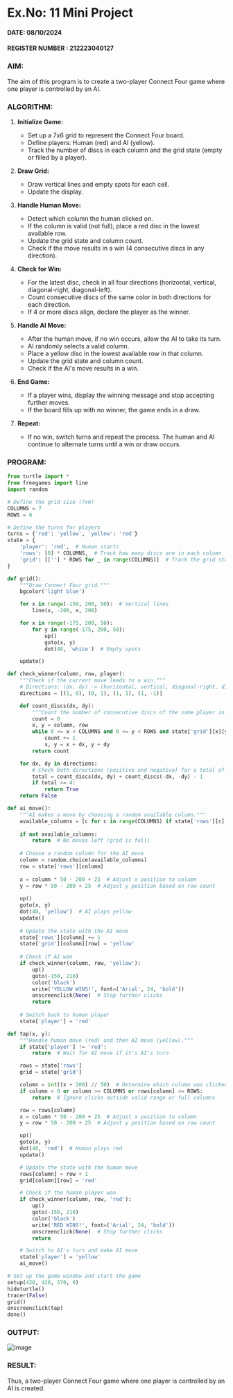 # Ex.No: 11  Mini Project 
#### DATE: 08/10/2024                                                                            
#### REGISTER NUMBER : 212223040127
### AIM: 
The aim of this program is to create a two-player Connect Four game where one player is controlled by an AI.

### ALGORITHM:


1. **Initialize Game:**
   - Set up a 7x6 grid to represent the Connect Four board.
   - Define players: Human (red) and AI (yellow).
   - Track the number of discs in each column and the grid state (empty or filled by a player).

2. **Draw Grid:**
   - Draw vertical lines and empty spots for each cell.
   - Update the display.

3. **Handle Human Move:**
   - Detect which column the human clicked on.
   - If the column is valid (not full), place a red disc in the lowest available row.
   - Update the grid state and column count.
   - Check if the move results in a win (4 consecutive discs in any direction).

4. **Check for Win:**
   - For the latest disc, check in all four directions (horizontal, vertical, diagonal-right, diagonal-left).
   - Count consecutive discs of the same color in both directions for each direction.
   - If 4 or more discs align, declare the player as the winner.

5. **Handle AI Move:**
   - After the human move, if no win occurs, allow the AI to take its turn.
   - AI randomly selects a valid column.
   - Place a yellow disc in the lowest available row in that column.
   - Update the grid state and column count.
   - Check if the AI's move results in a win.

6. **End Game:**
   - If a player wins, display the winning message and stop accepting further moves.
   - If the board fills up with no winner, the game ends in a draw.

7. **Repeat:**
   - If no win, switch turns and repeat the process. The human and AI continue to alternate turns until a win or draw occurs.

### PROGRAM:

```python
from turtle import *
from freegames import line
import random

# Define the grid size (7x6)
COLUMNS = 7
ROWS = 6

# Define the turns for players
turns = {'red': 'yellow', 'yellow': 'red'}
state = {
    'player': 'red',  # Human starts
    'rows': [0] * COLUMNS,  # Track how many discs are in each column
    'grid': [[''] * ROWS for _ in range(COLUMNS)]  # Track the grid state (color of each cell)
}

def grid():
    """Draw Connect Four grid."""
    bgcolor('light blue')

    for x in range(-150, 200, 50):  # Vertical lines
        line(x, -200, x, 200)

    for x in range(-175, 200, 50):
        for y in range(-175, 200, 50):
            up()
            goto(x, y)
            dot(40, 'white')  # Empty spots

    update()

def check_winner(column, row, player):
    """Check if the current move leads to a win."""
    # Directions: (dx, dy) -> (horizontal, vertical, diagonal-right, diagonal-left)
    directions = [(1, 0), (0, 1), (1, 1), (1, -1)]

    def count_discs(dx, dy):
        """Count the number of consecutive discs of the same player in a direction."""
        count = 0
        x, y = column, row
        while 0 <= x < COLUMNS and 0 <= y < ROWS and state['grid'][x][y] == player:
            count += 1
            x, y = x + dx, y + dy
        return count

    for dx, dy in directions:
        # Check both directions (positive and negative) for a total of 4 discs
        total = count_discs(dx, dy) + count_discs(-dx, -dy) - 1
        if total >= 4:
            return True
    return False

def ai_move():
    """AI makes a move by choosing a random available column."""
    available_columns = [c for c in range(COLUMNS) if state['rows'][c] < ROWS]
    
    if not available_columns:
        return  # No moves left (grid is full)
    
    # Choose a random column for the AI move
    column = random.choice(available_columns)
    row = state['rows'][column]
    
    x = column * 50 - 200 + 25  # Adjust x position to column
    y = row * 50 - 200 + 25  # Adjust y position based on row count
    
    up()
    goto(x, y)
    dot(40, 'yellow')  # AI plays yellow
    update()
    
    # Update the state with the AI move
    state['rows'][column] += 1
    state['grid'][column][row] = 'yellow'
    
    # Check if AI won
    if check_winner(column, row, 'yellow'):
        up()
        goto(-150, 210)
        color('black')
        write('YELLOW WINS!', font=('Arial', 24, 'bold'))
        onscreenclick(None)  # Stop further clicks
        return
    
    # Switch back to human player
    state['player'] = 'red'

def tap(x, y):
    """Handle human move (red) and then AI move (yellow)."""
    if state['player'] != 'red':
        return  # Wait for AI move if it's AI's turn

    rows = state['rows']
    grid = state['grid']

    column = int((x + 200) // 50)  # Determine which column was clicked
    if column < 0 or column >= COLUMNS or rows[column] >= ROWS:
        return  # Ignore clicks outside valid range or full columns

    row = rows[column]
    x = column * 50 - 200 + 25  # Adjust x position to column
    y = row * 50 - 200 + 25  # Adjust y position based on row count

    up()
    goto(x, y)
    dot(40, 'red')  # Human plays red
    update()

    # Update the state with the human move
    rows[column] = row + 1
    grid[column][row] = 'red'

    # Check if the human player won
    if check_winner(column, row, 'red'):
        up()
        goto(-150, 210)
        color('black')
        write('RED WINS!', font=('Arial', 24, 'bold'))
        onscreenclick(None)  # Stop further clicks
        return

    # Switch to AI's turn and make AI move
    state['player'] = 'yellow'
    ai_move()

# Set up the game window and start the game
setup(420, 420, 370, 0)
hideturtle()
tracer(False)
grid()
onscreenclick(tap)
done()
```



### OUTPUT:
![image](https://github.com/user-attachments/assets/27f4095b-13f9-4f00-afe5-ea1ee07d1d91)



### RESULT:
Thus, a two-player Connect Four game where one player is controlled by an AI is created.
